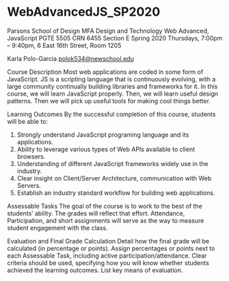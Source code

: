 # WebAdvancedJS_SP2020

Parsons School of Design
MFA Design and Technology
Web Advanced, JavaScript PGTE 5505 CRN 6455 
Section E
Spring 2020
Thursdays, 7:00pm – 9:40pm, 6 East 16th Street, Room 1205

Karla Polo-Garcia
polok534@newschool.edu

Course Description
Most web applications are coded in some form of JavaScript. JS is a scripting language that is continuously evolving, with a large community continually building libraries and frameworks for it.
In this course, we will learn JavaScript properly. Then, we will learn useful design patterns. Then we will pick up useful tools for making cool things better.

Learning Outcomes
By the successful completion of this course, students will be able to:
1.	Strongly understand JavaScript programing language and its applications.
2.	Ability to leverage various types of Web APIs available to client browsers.
3.	Understanding of different JavaScript frameworks widely use in the industry.
4.	Clear insight on Client/Server Architecture, communication with Web Servers.
5.	Establish an industry standard workflow for building web applications.

Assessable Tasks
The goal of the course is to work to the best of the students’ ability. The grades will reflect that effort. Attendance, Participation, and short assignments will serve as the way to measure student engagement with the class.

Evaluation and Final Grade Calculation
Detail how the final grade will be calculated (in percentage or points). Assign percentages or points next to each Assessable Task, including active participation/attendance. Clear criteria should be used, specifying how you will know whether students achieved the learning outcomes. List key means of evaluation. 
